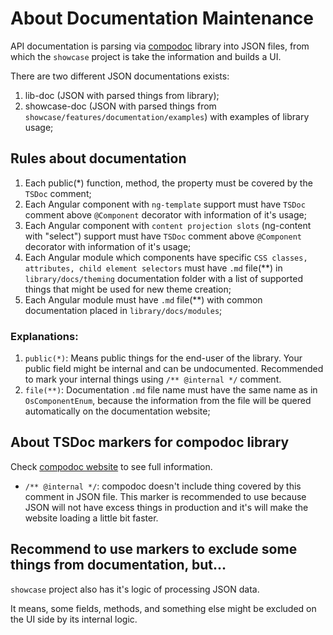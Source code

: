 # About Documentation Maintenance

API documentation is parsing via [compodoc](https://compodoc.app) library into JSON files,
from which the `showcase` project is take the information and builds a UI.

There are two different JSON documentations exists:
1. lib-doc (JSON with parsed things from library);
2. showcase-doc (JSON with parsed things from `showcase/features/documentation/examples`)
with examples of library usage;

## Rules about documentation

1. Each public(*) function, method, the property must be covered by the `TSDoc` comment;
2. Each Angular component with `ng-template` support must have `TSDoc` comment above `@Component`
decorator with information of it's usage;
3. Each Angular component with `content projection slots` (ng-content with "select")
support must have `TSDoc` comment above `@Component` decorator with information of it's usage;
4. Each Angular module which components have specific `CSS classes, attributes, child element selectors`
must have `.md` file(**) in `library/docs/theming` documentation folder with a list of supported
things that might be used for new theme creation;
5. Each Angular module must have `.md` file(**) with common documentation placed in `library/docs/modules`;

### Explanations:

1. `public(*)`: Means public things for the end-user of the library.
Your public field might be internal and can be undocumented.
Recommended to mark your internal things using `/** @internal */` comment.
2. `file(**)`: Documentation `.md` file name must have the same name as in `OsComponentEnum`,
because the information from the file will be quered automatically on the documentation website;

## About TSDoc markers for compodoc library

Check [compodoc website](https://compodoc.app/guides/jsdoc-tags.html) to see full information.

- `/** @internal */`: compodoc doesn't include thing covered by this comment in JSON file.
This marker is recommended to use because JSON will not have excess things in production and it's
will make the website loading a little bit faster.

## Recommend to use markers to exclude some things from documentation, but...

`showcase` project also has it's logic of processing JSON data.

It means, some fields, methods, and something else might be excluded on the UI side by its internal logic.
